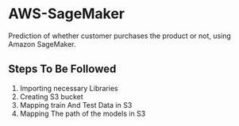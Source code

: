 # AWS-SageMaker
Prediction of whether customer purchases the product or not, using Amazon SageMaker.



## Steps To Be Followed
1. Importing necessary Libraries 
2. Creating S3 bucket
3. Mapping train And Test Data in S3
4. Mapping The path of the models in S3
